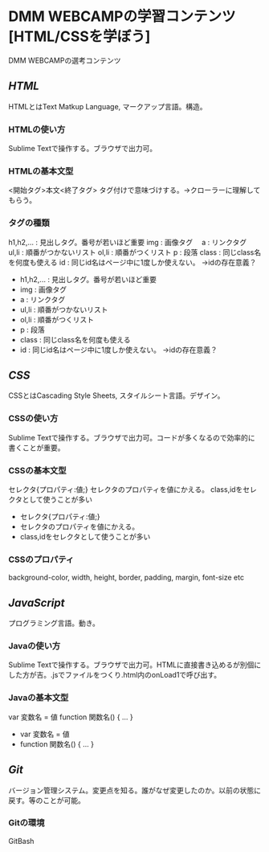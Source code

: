 # DMM WEBCAMPの学習コンテンツ　[HTML/CSSを学ぼう]
DMM WEBCAMPの選考コンテンツ


## *HTML*
HTMLとはText Matkup Language, マークアップ言語。構造。
### HTMLの使い方
Sublime Textで操作する。ブラウザで出力可。
### HTMLの基本文型
<開始タグ>本文<終了タグ>
タグ付けで意味づけする。→クローラーに理解してもらう。
### タグの種類
h1,h2,... : 見出しタグ。番号が若いほど重要
img : 画像タグ　
a : リンクタグ　
ul,li : 順番がつかないリスト
ol,li : 順番がつくリスト
p : 段落
class : 同じclass名を何度も使える
id : 同じid名はページ中に1度しか使えない。 →idの存在意義？
- h1,h2,... : 見出しタグ。番号が若いほど重要
- img : 画像タグ　
- a : リンクタグ　
- ul,li : 順番がつかないリスト
- ol,li : 順番がつくリスト
- p : 段落
- class : 同じclass名を何度も使える
- id : 同じid名はページ中に1度しか使えない。 →idの存在意義？


## *CSS*
CSSとはCascading Style Sheets, スタイルシート言語。デザイン。
### CSSの使い方
Sublime Textで操作する。ブラウザで出力可。コードが多くなるので効率的に書くことが重要。
### CSSの基本文型
セレクタ{プロパティ:値;}
セレクタのプロパティを値にかえる。
class,idをセレクタとして使うことが多い
- セレクタ{プロパティ:値;}
- セレクタのプロパティを値にかえる。
- class,idをセレクタとして使うことが多い
### CSSのプロパティ
background-color, width, height, border, padding, margin, font-size etc


## *JavaScript*
プログラミング言語。動き。
### Javaの使い方
Sublime Textで操作する。ブラウザで出力可。HTMLに直接書き込めるが別個にした方が吉。.jsでファイルをつくり.html内のonLoad1で呼び出す。
### Javaの基本文型
var 変数名 = 値
function  関数名() {
...
}
- var 変数名 = 値
- function  関数名() {
  ...
  }

## *Git*
バージョン管理システム。変更点を知る。誰がなぜ変更したのか。以前の状態に戻す。等のことが可能。
### Gitの環境
GitBash
